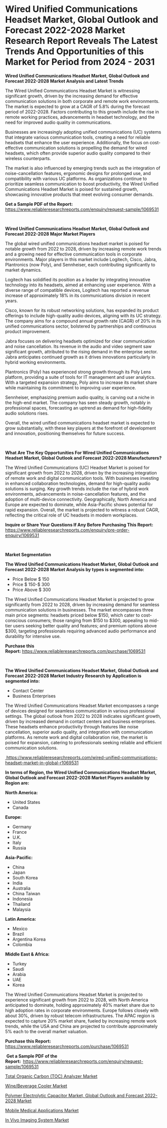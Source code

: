 <p><h1>Wired Unified Communications Headset Market, Global Outlook and Forecast 2022-2028 Market Research Report Reveals The Latest Trends And Opportunities of this Market for Period from 2024 - 2031</h1></p><p><strong>Wired Unified Communications Headset Market, Global Outlook and Forecast 2022-2028 Market Analysis and Latest Trends</strong></p>
<p><p>The Wired Unified Communications Headset Market is witnessing significant growth, driven by the increasing demand for effective communication solutions in both corporate and remote work environments. The market is expected to grow at a CAGR of 5.8% during the forecast period of 2022-2028. Factors contributing to this growth include the rise in remote working practices, advancements in headset technology, and the need for improved audio quality in communications.</p><p>Businesses are increasingly adopting unified communications (UC) systems that integrate various communication tools, creating a need for reliable headsets that enhance the user experience. Additionally, the focus on cost-effective communication solutions is propelling the demand for wired headsets, which often provide superior audio quality compared to their wireless counterparts.</p><p>The market is also influenced by emerging trends such as the integration of noise-cancellation features, ergonomic designs for prolonged use, and compatibility with various UC platforms. As organizations continue to prioritize seamless communication to boost productivity, the Wired Unified Communications Headset Market is poised for sustained growth, showcasing innovative products that meet evolving consumer demands.</p></p>
<p><strong>Get a Sample PDF of the Report:&nbsp;</strong> <a href="https://www.reliableresearchreports.com/enquiry/request-sample/1069531">https://www.reliableresearchreports.com/enquiry/request-sample/1069531</a></p>
<p>&nbsp;</p>
<p><strong>Wired Unified Communications Headset Market, Global Outlook and Forecast 2022-2028 Major Market Players</strong></p>
<p><p>The global wired unified communications headset market is poised for notable growth from 2022 to 2028, driven by increasing remote work trends and a growing need for effective communication tools in corporate environments. Major players in this market include Logitech, Cisco, Jabra, Plantronics (now Poly), and Sennheiser, each contributing significantly to market dynamics.</p><p>Logitech has solidified its position as a leader by integrating innovative technology into its headsets, aimed at enhancing user experience. With a diverse range of compatible devices, Logitech has reported a revenue increase of approximately 18% in its communications division in recent years.</p><p>Cisco, known for its robust networking solutions, has expanded its product offerings to include high-quality audio devices, aligning with its UC strategy. The company aims for a compound annual growth rate (CAGR) of 20% in its unified communications sector, bolstered by partnerships and continuous product improvement.</p><p>Jabra focuses on delivering headsets optimized for clear communication and noise cancellation. Its revenue in the audio and video segment saw significant growth, attributed to the rising demand in the enterprise sector. Jabra anticipates continued growth as it drives innovations particularly in hybrid working environments.</p><p>Plantronics (Poly) has experienced strong growth through its Poly Lens platform, providing a suite of tools for IT management and user analytics. With a targeted expansion strategy, Poly aims to increase its market share while maintaining its commitment to improving user experience.</p><p>Sennheiser, emphasizing premium audio quality, is carving out a niche in the high-end market. The company has seen steady growth, notably in professional spaces, forecasting an uptrend as demand for high-fidelity audio solutions rises.</p><p>Overall, the wired unified communications headset market is expected to grow substantially, with these key players at the forefront of development and innovation, positioning themselves for future success.</p></p>
<p>&nbsp;</p>
<p><strong>What Are The Key Opportunities For Wired Unified Communications Headset Market, Global Outlook and Forecast 2022-2028 Manufacturers?</strong></p>
<p><p>The Wired Unified Communications (UC) Headset Market is poised for significant growth from 2022 to 2028, driven by the increasing integration of remote work and digital communication tools. With businesses investing in enhanced collaboration technologies, demand for high-quality audio solutions is surging. Key growth trends include the rise of hybrid work environments, advancements in noise-cancellation features, and the adoption of multi-device connectivity. Geographically, North America and Europe are expected to dominate, while Asia-Pacific shows potential for rapid expansion. Overall, the market is projected to witness a robust CAGR, reflecting the critical role of UC headsets in modern workplaces.</p></p>
<p><strong>Inquire or Share Your Questions If Any Before Purchasing This Report:</strong> <a href="https://www.reliableresearchreports.com/enquiry/pre-order-enquiry/1069531">https://www.reliableresearchreports.com/enquiry/pre-order-enquiry/1069531</a></p>
<p>&nbsp;</p>
<p><strong>Market Segmentation</strong></p>
<p><strong>The Wired Unified Communications Headset Market, Global Outlook and Forecast 2022-2028 Market Analysis by types is segmented into:</strong></p>
<p><ul><li>Price Below $ 150</li><li>Price $ 150-$ 300</li><li>Price Above $ 300</li></ul></p>
<p><p>The Wired Unified Communications Headset Market is projected to grow significantly from 2022 to 2028, driven by increasing demand for seamless communication solutions in businesses. The market encompasses three main price segments: headsets priced below $150, which cater to cost-conscious consumers; those ranging from $150 to $300, appealing to mid-tier users seeking better quality and features; and premium options above $300, targeting professionals requiring advanced audio performance and durability for intensive use.</p></p>
<p><strong>Purchase this Report:&nbsp;</strong><a href="https://www.reliableresearchreports.com/purchase/1069531">https://www.reliableresearchreports.com/purchase/1069531</a></p>
<p>&nbsp;</p>
<p><strong>The Wired Unified Communications Headset Market, Global Outlook and Forecast 2022-2028 Market Industry Research by Application is segmented into:</strong></p>
<p><ul><li>Contact Center</li><li>Business Enterprises</li></ul></p>
<p><p>The Wired Unified Communications Headset Market encompasses a range of devices designed for seamless communication in various professional settings. The global outlook from 2022 to 2028 indicates significant growth, driven by increased demand in contact centers and business enterprises. These headsets enhance productivity through features like noise cancellation, superior audio quality, and integration with communication platforms. As remote work and digital collaboration rise, the market is poised for expansion, catering to professionals seeking reliable and efficient communication solutions.</p></p>
<p><a href="https://www.reliableresearchreports.com/wired-unified-communications-headset-market-in-global-r1069531">&nbsp;https://www.reliableresearchreports.com/wired-unified-communications-headset-market-in-global-r1069531</a></p>
<p><strong>In terms of Region, the Wired Unified Communications Headset Market, Global Outlook and Forecast 2022-2028 Market Players available by Region are:</strong></p>
<p>
    <p> <strong> North America: </strong>
        <ul>
            <li>United States</li>
            <li>Canada</li>
        </ul>
        </p> 
    <p> <strong> Europe: </strong>
        <ul>
            <li>Germany</li>
            <li>France</li>
            <li>U.K.</li>
            <li>Italy</li>
            <li>Russia</li>
        </ul>
        </p> 
    <p> <strong> Asia-Pacific: </strong>
        <ul>
            <li>China</li>
            <li>Japan</li>
            <li>South Korea</li>
            <li>India</li>
            <li>Australia</li>
            <li>China Taiwan</li>
            <li>Indonesia</li>
            <li>Thailand</li>
            <li>Malaysia</li>
        </ul>
        </p> 
    <p> <strong> Latin America: </strong>
        <ul>
            <li>Mexico</li>
            <li>Brazil</li>
            <li>Argentina Korea</li>
            <li>Colombia</li>
        </ul>
        </p> 
    <p> <strong> Middle East & Africa: </strong>
        <ul>
            <li>Turkey</li>
            <li>Saudi</li>
            <li>Arabia</li>
            <li>UAE</li>
            <li>Korea</li>
        </ul>
    </p>
    </p>
<p><p>The Wired Unified Communications Headset Market is projected to experience significant growth from 2022 to 2028, with North America anticipated to dominate, holding approximately 40% market share due to high adoption rates in corporate environments. Europe follows closely with about 30%, driven by robust telecom infrastructures. The APAC region is expected to capture 20% market share, fueled by increasing remote work trends, while the USA and China are projected to contribute approximately 5% each to the overall market valuation.</p></p>
<p><strong>Purchase this Report: </strong><a href="https://www.reliableresearchreports.com/purchase/1069531">https://www.reliableresearchreports.com/purchase/1069531</a></p>
<p>&nbsp;<strong>Get a Sample PDF of the Report:&nbsp;&nbsp;</strong><a href="https://www.reliableresearchreports.com/enquiry/request-sample/1069531">https://www.reliableresearchreports.com/enquiry/request-sample/1069531</a></p>
<p><strong></strong></p>
<p><p><a href="https://issuu.com/reportprime-2/docs/total-organic-carbon-toc-analyzer-m_1daf8a723fbcf6">Total Organic Carbon (TOC) Analyzer Market</a></p><p><a href="https://issuu.com/reportprime-2/docs/winebeverage-cooler-market-size-203_451b6473539269">Wine/Beverage Cooler Market</a></p><p><a href="https://github.com/gulaimolin/Market-Research-Report-List-6/blob/main/polymer-electrolytic-capacitor-market-global-outlook-and-forecast-2022-2028-market.md">Polymer Electrolytic Capacitor Market, Global Outlook and Forecast 2022-2028 Market</a></p><p><a href="https://www.linkedin.com/pulse/mobile-medical-applications-market-size-growing-cagr-dkg9e?trackingId=L2d%2FUwkDRi%2BF0ynN22ok7w%3D%3D">Mobile Medical Applications Market</a></p><p><a href="https://www.linkedin.com/pulse/vivo-imaging-system-market-size-share-growth-analysis-stm3e?trackingId=6MRtBVHRT1OO4xb6Bd0qvA%3D%3D">In Vivo Imaging System Market</a></p></p>